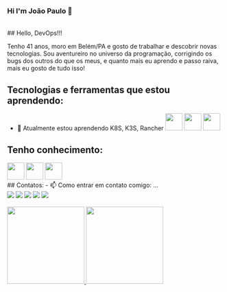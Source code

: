 ### Hi I'm João Paulo 👋
<br/>
## Hello, DevOps!!!

Tenho 41 anos, moro em Belém/PA e gosto de trabalhar e descobrir novas tecnologias. Sou aventureiro no universo da programação, corrigindo os bugs dos outros do que os meus, e quanto mais eu aprendo e passo raiva, mais eu gosto de tudo isso!

## Tecnologias e ferramentas que estou aprendendo:

- 🌱 Atualmente estou aprendendo K8S, K3S, Rancher
   <img src="https://cdn.jsdelivr.net/gh/devicons/devicon/icons/kubernetes/kubernetes-plain-wordmark.svg" width="40" height="40" />
   <img src="https://cdn.jsdelivr.net/gh/devicons/devicon/icons/k3s/k3s-original-wordmark.svg" width="40" height="40"/>
   <img src="https://cdn.jsdelivr.net/gh/devicons/devicon/icons/vagrant/vagrant-original-wordmark.svg" width="40" height="40"/>
## Tenho conhecimento:

  <img src="https://cdn.jsdelivr.net/gh/devicons/devicon/icons/ansible/ansible-original-wordmark.svg" width="40" height="40"/>
  <img src="https://cdn.jsdelivr.net/gh/devicons/devicon/icons/docker/docker-original-wordmark.svg" width="40" height="40"/>
  <img src="https://cdn.jsdelivr.net/gh/devicons/devicon/icons/fedora/fedora-original.svg" width="40" height="40"/>    

<br/>
## Contatos:
- 📫 Como entrar em contato comigo: ...
<div>
<a href="https://www.youtube.com/seu-canal-youtube-aqui" target="_blank"><img loading="lazy" src="https://img.shields.io/badge/YouTube-FF0000?style=for-the-badge&logo=youtube&logoColor=white" target="_blank"></a>
<a href="https://instagram.com/seu-usuário-instagram-aqui" target="_blank"><img loading="lazy" src="https://img.shields.io/badge/-Instagram-%23E4405F?style=for-the-badge&logo=instagram&logoColor=white" target="_blank"></a>
<a href="https://www.twitch.tv/seu-usuário-aqui" target="_blank"><img loading="lazy" src="https://img.shields.io/badge/Twitch-9146FF?style=for-the-badge&logo=twitch&logoColor=white" target="_blank"></a>
<a href = "mailto:contato@seu-usuário-aqui"><img loading="lazy" src="https://img.shields.io/badge/Gmail-D14836?style=for-the-badge&logo=gmail&logoColor=white" target="_blank"></a>
<a href="https://www.linkedin.com/in/seu-usuário-linkedln-aqui" target="_blank"><img loading="lazy" src="https://img.shields.io/badge/-LinkedIn-%230077B5?style=for-the-badge&logo=linkedin&logoColor=white" target="_blank"></a>   
</div>
<br/>
<div>
<a href="https://github.com/seu-usuário-aqui">
<img loading="lazy" height="180em" src="https://github-readme-stats.vercel.app/api/top-langs/?username=joaoplsaraiva&layout=compact&langs_count=7&theme=dracula"/>
<img loading="lazy" height="180em" src="https://github-readme-stats.vercel.app/api?username=joaoplsaraiva&show_icons=true&theme=dracula&include_all_commits=true&count_private=true"/>
</div>
